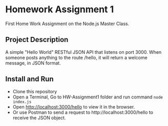 # Homework Assignment 1

First Home Work Assignment on the Node.js Master Class.

## Project Description
A simple "Hello World" RESTful JSON API that listens on port 3000.
When someone posts anything to the route /hello, it will return a welcome message, in JSON format.

## Install and Run

* Clone this repository
* Open a Terminal, Go to HW-Assignment1 folder and run command `node index.js`
* Open [http://localhost:3000/hello](http://localhost:3000/hello) to view it in the browser.
* Or use Postman to send a request to http://localhost:3000/hello to receive the JSON object.